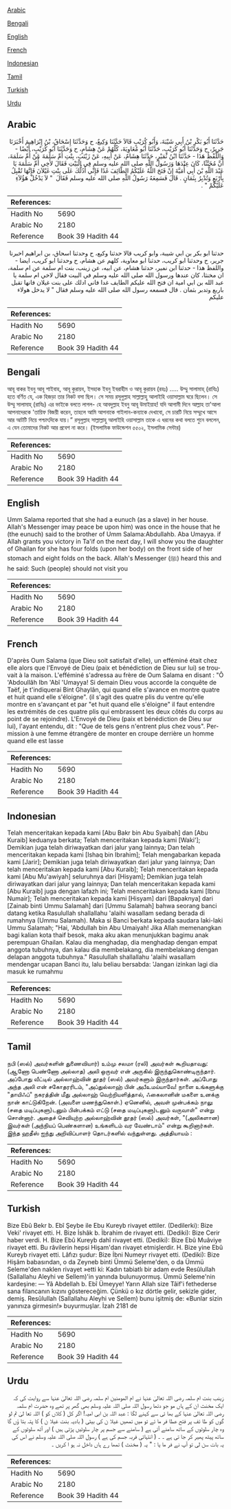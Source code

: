 [Arabic](#arabic)

[Bengali](#bengali)

[English](#english)

[French](#french)

[Indonesian](#indonesian)

[Tamil](#tamil)

[Turkish](#turkish)

[Urdu](#urdu)

## Arabic


<div dir="rtl" lang="ar" style={{fontSize:'larger',backgroundColor:'#f8f9fa',padding:20}}>
حَدَّثَنَا أَبُو بَكْرِ بْنُ أَبِي شَيْبَةَ، وَأَبُو كُرَيْبٍ قَالاَ حَدَّثَنَا وَكِيعٌ، ح وَحَدَّثَنَا إِسْحَاقُ، بْنُ إِبْرَاهِيمَ أَخْبَرَنَا جَرِيرٌ، ح وَحَدَّثَنَا أَبُو كُرَيْبٍ، حَدَّثَنَا أَبُو مُعَاوِيَةَ، كُلُّهُمْ عَنْ هِشَامٍ، ح وَحَدَّثَنَا أَبُو كُرَيْبٍ، أَيْضًا - وَاللَّفْظُ هَذَا - حَدَّثَنَا ابْنُ نُمَيْرٍ، حَدَّثَنَا هِشَامٌ، عَنْ أَبِيهِ، عَنْ زَيْنَبَ، بِنْتِ أُمِّ سَلَمَةَ عَنْ أُمِّ سَلَمَةَ، أَنَّ مُخَنَّثًا، كَانَ عِنْدَهَا وَرَسُولُ اللَّهِ صلى الله عليه وسلم فِي الْبَيْتِ فَقَالَ لأَخِي أُمِّ سَلَمَةَ يَا عَبْدَ اللَّهِ بْنَ أَبِي أُمَيَّةَ إِنْ فَتَحَ اللَّهُ عَلَيْكُمُ الطَّائِفَ غَدًا فَإِنِّي أَدُلُّكَ عَلَى بِنْتِ غَيْلاَنَ فَإِنَّهَا تُقْبِلُ بِأَرْبَعٍ وَتُدْبِرُ بِثَمَانٍ ‏.‏ قَالَ فَسَمِعَهُ رَسُولُ اللَّهِ صلى الله عليه وسلم فَقَالَ ‏ "‏ لاَ يَدْخُلْ هَؤُلاَءِ عَلَيْكُمْ ‏"‏ ‏.‏
</div>
<div style={{backgroundColor:'#f8f9fa',padding:20, marginBottom: 10}}><table> <thead> <tr> <th>References:</th> <th></th> </tr> </thead> <tbody><tr><td>Hadith No</td><td>5690</td></tr><tr><td>Arabic No</td><td>2180</td></tr><tr><td>Reference</td><td>Book 39 Hadith 44</td></tr></tbody></table></div>


<div dir="rtl" lang="ar" style={{fontSize:'larger',backgroundColor:'#f8f9fa',padding:20}}>
حدثنا ابو بكر بن ابي شيبة، وابو كريب قالا حدثنا وكيع، ح وحدثنا اسحاق، بن ابراهيم اخبرنا جرير، ح وحدثنا ابو كريب، حدثنا ابو معاوية، كلهم عن هشام، ح وحدثنا ابو كريب، ايضا - واللفظ هذا - حدثنا ابن نمير، حدثنا هشام، عن ابيه، عن زينب، بنت ام سلمة عن ام سلمة، ان مخنثا، كان عندها ورسول الله صلى الله عليه وسلم في البيت فقال لاخي ام سلمة يا عبد الله بن ابي امية ان فتح الله عليكم الطايف غدا فاني ادلك على بنت غيلان فانها تقبل باربع وتدبر بثمان . قال فسمعه رسول الله صلى الله عليه وسلم فقال " لا يدخل هولاء عليكم
</div>
<div style={{backgroundColor:'#f8f9fa',padding:20, marginBottom: 10}}><table> <thead> <tr> <th>References:</th> <th></th> </tr> </thead> <tbody><tr><td>Hadith No</td><td>5690</td></tr><tr><td>Arabic No</td><td>2180</td></tr><tr><td>Reference</td><td>Book 39 Hadith 44</td></tr></tbody></table></div>

## Bengali


<div dir="ltr" lang="bn" style={{fontSize:'larger',backgroundColor:'#f8f9fa',padding:20}}>
আবূ বাকর ইবনু আবূ শাইবাহ, আবূ কুরায়ব, ইসহাক ইবনু ইবরাহীম ও আবূ কুরায়ব (রহঃ) ..... উম্মু সালামাহ্ (রাযিঃ) হতে বর্ণিত যে, এক হিজড়া তার নিকট বসা ছিল। সে সময় রসূলুল্লাহ সাল্লাল্লাহু আলাইহি ওয়াসাল্লাম ঘরে ছিলেন। সে উম্মু সালামাহ্ (রাযিঃ) এর ভাইকে বলতে লাগল- হে আবদুল্লাহ ইবনু আবূ উমাইয়াহ! যদি আগামী দিনে আল্লাহ তা'আলা আপনাদেরকে 'তায়িফ বিজয়ী করেন, তাহলে আমি আপনাকে গাইলান-কন্যাকে দেখাবো, সে চারটি নিয়ে সম্মুখে আসে আর আটটি নিয়ে পশ্চাৎদিকে যায়।” রসূলুল্লাহ সাল্লাল্লাহু আলাইহি ওয়াসাল্লাম তাকে এ ধরনের কথা বলতে শুনে বললেন, এ যেন তোমাদের নিকট আর প্রবেশ না করে। (ইসলামিক ফাউন্ডেশন ৫৫০২, ইসলামিক সেন্টার)
</div>
<div style={{backgroundColor:'#f8f9fa',padding:20, marginBottom: 10}}><table> <thead> <tr> <th>References:</th> <th></th> </tr> </thead> <tbody><tr><td>Hadith No</td><td>5690</td></tr><tr><td>Arabic No</td><td>2180</td></tr><tr><td>Reference</td><td>Book 39 Hadith 44</td></tr></tbody></table></div>

## English


<div dir="ltr" lang="en" style={{fontSize:'larger',backgroundColor:'#f8f9fa',padding:20}}>
Umm Salama reported that she had a eunuch (as a slave) in her house. Allah's Messenger imay peace be upon him) was once in the house that he (the eunuch) said to the brother of Umm Salama:Abdullahb. Aba Umayya. if Allah grants you victory in Ta'if on the next day, I will show you the daughter of Ghailan for she has four folds (upon her body) on the front side of her stomach and eight folds on the back. Allah's Messenger (ﷺ) heard this and he said: Such (people) should not visit you
</div>
<div style={{backgroundColor:'#f8f9fa',padding:20, marginBottom: 10}}><table> <thead> <tr> <th>References:</th> <th></th> </tr> </thead> <tbody><tr><td>Hadith No</td><td>5690</td></tr><tr><td>Arabic No</td><td>2180</td></tr><tr><td>Reference</td><td>Book 39 Hadith 44</td></tr></tbody></table></div>

## French


<div dir="ltr" lang="fr" style={{fontSize:'larger',backgroundColor:'#f8f9fa',padding:20}}>
D'après Oum Salama (que Dieu soit satisfait d'elle), un efféminé était chez elle alors que l'Envoyé de Dieu (paix et bénédiction de Dieu sur lui) se trouvait à la maison. L'efféminé s'adressa au frère de Oum Salama en disant : "Ô 'Abdoullâh Ibn 'Abî 'Umayya! Si demain Dieu vous accorde la conquête de Taëf, je t'indiquerai Bint Ghaylân, qui quand elle s'avance en montre quatre et huit quand elle s'éloigne". (il s'agit des quatre plis du ventre qu'elle montre en s'avançant et par "et huit quand elle s'éloigne" il faut entendre les extrémités de ces quatre plis qui embrassent les deux côtés du corps au point de se rejoindre). L'Envoyé de Dieu (paix et bénédiction de Dieu sur lui), l'ayant entendu, dit : "Que de tels gens n'entrent plus chez vous". Permission à une femme étrangère de monter en croupe derrière un homme quand elle est lasse
</div>
<div style={{backgroundColor:'#f8f9fa',padding:20, marginBottom: 10}}><table> <thead> <tr> <th>References:</th> <th></th> </tr> </thead> <tbody><tr><td>Hadith No</td><td>5690</td></tr><tr><td>Arabic No</td><td>2180</td></tr><tr><td>Reference</td><td>Book 39 Hadith 44</td></tr></tbody></table></div>

## Indonesian


<div dir="ltr" lang="id" style={{fontSize:'larger',backgroundColor:'#f8f9fa',padding:20}}>
Telah menceritakan kepada kami [Abu Bakr bin Abu Syaibah] dan [Abu Kuraib] keduanya berkata; Telah menceritakan kepada kami [Waki']; Demikian juga telah diriwayatkan dari jalur yang lainnya; Dan telah menceritakan kepada kami [Ishaq bin Ibrahim]; Telah mengabarkan kepada kami [Jarir]; Demikian juga telah diriwayatkan dari jalur yang lainnya; Dan telah menceritakan kepada kami [Abu Kuraib]; Telah menceritakan kepada kami [Abu Mu'awiyah] seluruhnya dari [Hisyam]; Demikian juga telah diriwayatkan dari jalur yang lainnya; Dan telah menceritakan kepada kami [Abu Kuraib] juga dengan lafazh ini; Telah menceritakan kepada kami [Ibnu Numair]; Telah menceritakan kepada kami [Hisyam] dari [Bapaknya] dari [Zainab binti Ummu Salamah] dari [Ummu Salamah] bahwa seorang banci datang ketika Rasulullah shallallahu 'alaihi wasallam sedang berada di rumahnya (Ummu Salamah). Maka si Banci berkata kepada saudara laki-laki Ummu Salamah; "Hai, 'Abdullah bin Abu Umaiyah! Jika Allah memenangkan bagi kalian kota thaif besok, maka aku akan menunjukkan bagimu anak perempuan Ghailan. Kalau dia menghadap, dia menghadap dengan empat anggota tubuhnya, dan kalau dia membelakang, dia membelakang dengan delapan anggota tubuhnya." Rasulullah shallallahu 'alaihi wasallam mendengar ucapan Banci itu, lalu beliau bersabda: 'Jangan izinkan lagi dia masuk ke rumahmu
</div>
<div style={{backgroundColor:'#f8f9fa',padding:20, marginBottom: 10}}><table> <thead> <tr> <th>References:</th> <th></th> </tr> </thead> <tbody><tr><td>Hadith No</td><td>5690</td></tr><tr><td>Arabic No</td><td>2180</td></tr><tr><td>Reference</td><td>Book 39 Hadith 44</td></tr></tbody></table></div>

## Tamil


<div dir="ltr" lang="ta" style={{fontSize:'larger',backgroundColor:'#f8f9fa',padding:20}}>
நபி (ஸல்) அவர்களின் துணைவியார்) உம்மு சலமா (ரலி) அவர்கள் கூறியதாவது: (ஆணோ பெண்ணோ அல்லாத) அலி ஒருவர் என் அருகில் இருந்துகொண்டிருந்தார். அப்போது வீட்டில் அல்லாஹ்வின் தூதர் (ஸல்) அவர்களும் இருந்தார்கள். அப்போது அந்த அலி என் சகோதரரிடம், "அப்துல்லாஹ் பின் அபீஉமய்யாவே! நாளை உங்களுக்கு "தாயிஃப்" நகரத்தின் மீது அல்லாஹ் வெற்றியளித்தால், ஃகைலானின் மகளை உனக்கு நான் காட்டுகிறேன். (அவளை மணந்துகொள்.) ஏனெனில், அவள் முன்பக்கம் நாலு (சதை மடிப்புகளு)டனும் பின்பக்கம் எட்டு (சதை மடிப்புகளு)டனும் வருவாள்" என்று சொன்னார். அதைச் செவியுற்ற அல்லாஹ்வின் தூதர் (ஸல்) அவர்கள், "(அலிகளான) இவர்கள் (அந்நியப் பெண்களான) உங்களிடம் வர வேண்டாம்" என்று கூறினார்கள். இந்த ஹதீஸ் ஐந்து அறிவிப்பாளர் தொடர்களில் வந்துள்ளது. அத்தியாயம் :
</div>
<div style={{backgroundColor:'#f8f9fa',padding:20, marginBottom: 10}}><table> <thead> <tr> <th>References:</th> <th></th> </tr> </thead> <tbody><tr><td>Hadith No</td><td>5690</td></tr><tr><td>Arabic No</td><td>2180</td></tr><tr><td>Reference</td><td>Book 39 Hadith 44</td></tr></tbody></table></div>

## Turkish


<div dir="ltr" lang="tr" style={{fontSize:'larger',backgroundColor:'#f8f9fa',padding:20}}>
Bize Ebû Bekr b. Ebî Şeybe ile Ebu Kureyb rivayet ettiler. (Dedilerki): Bize Veki' rivayet etti. H. Bize İshâk b. İbrahim de rivayet etti. (Dediki): Bize Cerir haber verdi. H. Bize Ebû Kureyb dahî rivayet etti. (Dediki): Bize Ebû Muâviye ri­vayet etti. Bu râvilerin hepsi Hişam'dan rivayet etmişlerdir. H. Bize yine Ebû Kureyb rivayet etti. Lâfızı şudur: Bize İbni Numeyr rivayet etti. (Dediki): Bize Hişâm babasından, o da Zeyneb binti Ümmü Seleme'den, o da Ümmü Seleme'den naklen rivayet »etti ki: Kadın tabiatlı bir adam evde Resûlullah (Sallallahu Aleyhi ve Sellem)'in yanında bulunuyormuş. Ümmü Seleme'nin kardeşine: — Yâ Abdellah b. Ebî Ümeyye! Yarın Allah size Tâif'i fethederse sana filancanın kızını göstereceğim. Çünkü o kız dörtle gelir, sekizle gider, demiş. Resûlullah (Sallallahu Aleyhi ve Sellem) bunu işitmiş de: «Bunlar sizin yanınıza girmesin!» buyurmuşlar. İzah 2181 de
</div>
<div style={{backgroundColor:'#f8f9fa',padding:20, marginBottom: 10}}><table> <thead> <tr> <th>References:</th> <th></th> </tr> </thead> <tbody><tr><td>Hadith No</td><td>5690</td></tr><tr><td>Arabic No</td><td>2180</td></tr><tr><td>Reference</td><td>Book 39 Hadith 44</td></tr></tbody></table></div>

## Urdu


<div dir="rtl" lang="ur" style={{fontSize:'larger',backgroundColor:'#f8f9fa',padding:20}}>
زینب بنت ام سلمہ رضی اللہ تعالیٰ عنہا نے ام المومنین ام سلمہ رضی اللہ تعالیٰ عنہا سے روایت کی کہ ایک مخنث ان کے ہاں مو جو دتھا رسول اللہ صلی اللہ علیہ وسلم بھی گھر پر تھے وہ حضرت ام سلمہ رضی اللہ تعالیٰ عنہا کے بھا ئی سے کہنے لگا : عبد اللہ بن ابی امیہ! اگر کل ( کلاں کو ) اللہ تعا لیٰ تم لو گوں کو طا ئف پر فتح عطا فر ما ئے تو میں تمھیں غیلا ن کی بیٹی ( بادیہ بنت غیلا ن ) کا پتہ بتا ؤں گا وہ چار سلوٹوں کے ساتھ سامنے آتی ہے ( سامنے سے جسم پر چار سلوٹیں پڑتی ہیں ) اور آٹھ سلوٹوں کے ساتھ پیٹھ پھیر کر جا تی ہے ۔ ۔ ( انتہائی فربہ جسم کی ہے ) رسول اللہ صلی اللہ علیہ وسلم نے اس کی یہ بات سن لی تو آپ نے فر ما یا : " یہ ( مخنث ) تمھا رے ہاں داخل نہ ہو ا کریں ۔
</div>
<div style={{backgroundColor:'#f8f9fa',padding:20, marginBottom: 10}}><table> <thead> <tr> <th>References:</th> <th></th> </tr> </thead> <tbody><tr><td>Hadith No</td><td>5690</td></tr><tr><td>Arabic No</td><td>2180</td></tr><tr><td>Reference</td><td>Book 39 Hadith 44</td></tr></tbody></table></div>